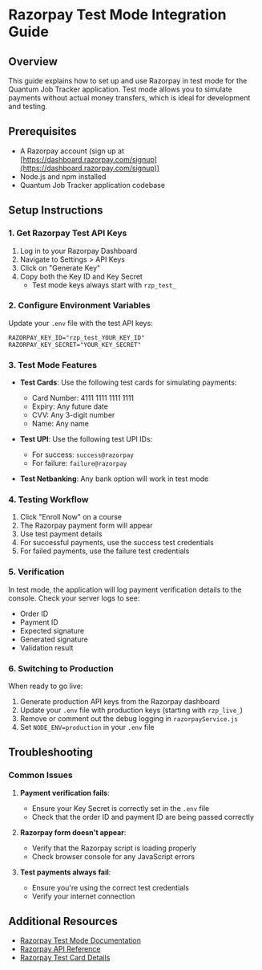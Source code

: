 # Razorpay Test Mode Integration Guide

## Overview
This guide explains how to set up and use Razorpay in test mode for the Quantum Job Tracker application. Test mode allows you to simulate payments without actual money transfers, which is ideal for development and testing.

## Prerequisites
- A Razorpay account (sign up at [https://dashboard.razorpay.com/signup](https://dashboard.razorpay.com/signup))
- Node.js and npm installed
- Quantum Job Tracker application codebase

## Setup Instructions

### 1. Get Razorpay Test API Keys

1. Log in to your Razorpay Dashboard
2. Navigate to Settings > API Keys
3. Click on "Generate Key"
4. Copy both the Key ID and Key Secret
   - Test mode keys always start with `rzp_test_`

### 2. Configure Environment Variables

Update your `.env` file with the test API keys:

```
RAZORPAY_KEY_ID="rzp_test_YOUR_KEY_ID"
RAZORPAY_KEY_SECRET="YOUR_KEY_SECRET"
```

### 3. Test Mode Features

- **Test Cards**: Use the following test cards for simulating payments:
  - Card Number: 4111 1111 1111 1111
  - Expiry: Any future date
  - CVV: Any 3-digit number
  - Name: Any name

- **Test UPI**: Use the following test UPI IDs:
  - For success: `success@razorpay`
  - For failure: `failure@razorpay`

- **Test Netbanking**: Any bank option will work in test mode

### 4. Testing Workflow

1. Click "Enroll Now" on a course
2. The Razorpay payment form will appear
3. Use test payment details
4. For successful payments, use the success test credentials
5. For failed payments, use the failure test credentials

### 5. Verification

In test mode, the application will log payment verification details to the console. Check your server logs to see:
- Order ID
- Payment ID
- Expected signature
- Generated signature
- Validation result

### 6. Switching to Production

When ready to go live:

1. Generate production API keys from the Razorpay dashboard
2. Update your `.env` file with production keys (starting with `rzp_live_`)
3. Remove or comment out the debug logging in `razorpayService.js`
4. Set `NODE_ENV=production` in your `.env` file

## Troubleshooting

### Common Issues

1. **Payment verification fails**:
   - Ensure your Key Secret is correctly set in the `.env` file
   - Check that the order ID and payment ID are being passed correctly

2. **Razorpay form doesn't appear**:
   - Verify that the Razorpay script is loading properly
   - Check browser console for any JavaScript errors

3. **Test payments always fail**:
   - Ensure you're using the correct test credentials
   - Verify your internet connection

## Additional Resources

- [Razorpay Test Mode Documentation](https://razorpay.com/docs/payments/payments/test-mode/)
- [Razorpay API Reference](https://razorpay.com/docs/api/)
- [Razorpay Test Card Details](https://razorpay.com/docs/payments/payments/test-mode/#test-card-details)